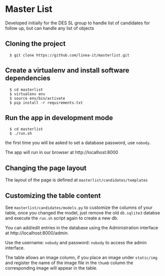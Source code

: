 # Master List

Developed initially for the DES SL group to handle list of candidates for follow up, but can handle any list of objects

## Cloning the project

```
  $ git clone https://github.com/linea-it/masterlist.git
```

## Create a virtualenv and install software dependencies
```
  $ cd masterlist
  $ virtualenv env
  $ source env/bin/activate
  $ pip install -r requirements.txt
```

## Run the app in development mode
```
  $ cd masterlist
  $ ./run.sh
```

the first time you will be asked to set a database password, use ```nobody```.


The app will run in our browser at http://localhost:8000

## Changing the page layout
The layout of the page is defined at ```masterlist/candidates/templates```

## Customizing the table content
See ```masterlist/candidates/models.py``` to customize the columns of your table, once you changed the model, just
remove the old ```db.sqlite3``` databse and execute the ```run.sh``` script again to create a new db.

You can add/edit entries in the database using the Administration interface at http://localhost:8000/admin.

Use the username: ```nobody``` and password: ```nobody``` to access the admin interface.

The table allows an image column, if you place an image under ```static/img``` and register the name of
the image file in the ```thumb``` column the corresponding image will appear in the table.

